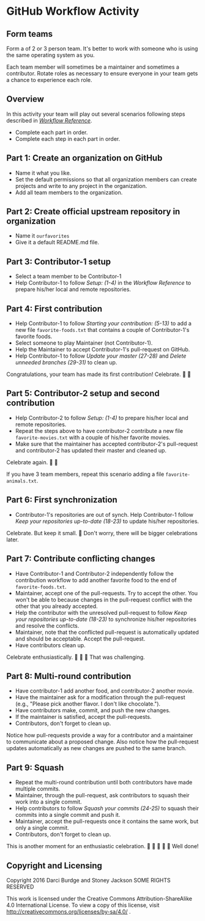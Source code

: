 # GitHub Workflow Activity

## Form teams

Form a of 2 or 3 person team. It's better to work with someone who is using the same operating system as you.

Each team member will sometimes be a maintainer and sometimes a contributor. Rotate roles as necessary to ensure everyone in your team gets a chance to experience each role.


## Overview

In this activity your team will play out several scenarios following steps
described in [_Workflow Reference_](reference.md).

- Complete each part in order.
- Complete each step in each part in order.

## Part 1: Create an organization on GitHub

- Name it what you like.
- Set the default permissions so that all organization members can create projects and write to any project in the organization.
- Add all team members to the organization.


## Part 2: Create official upstream repository in organization

- Name it `ourfavorites`
- Give it a default README.md file.


## Part 3: Contributor-1 setup

- Select a team member to be Contributor-1
- Help Contributor-1 to follow _Setup: (1-4)_ in the _Workflow Reference_ to prepare his/her local and remote repositories.


## Part 4: First contribution

- Help Contributor-1 to follow _Starting your contribution: (5-13)_ to add a
  new file `favorite-foods.txt` that contains a couple of Contributor-1's
  favorite foods.
- Select someone to play Maintainer (not Contributor-1).
- Help the Maintainer to accept Contributor-1's pull-request on GitHub.
- Help Contributor-1 to follow _Update your master (27-28)_ and
  _Delete unneeded branches (29-31)_ to clean up.

Congratulations, your team has made its first contribution! Celebrate. :clap: :clap:


## Part 5: Contributor-2 setup and second contribution

- Help Contributor-2 to follow _Setup: (1-4)_ to prepare his/her local and remote repositories.
- Repeat the steps above to have contributor-2 contribute a new file
  `favorite-movies.txt` with a couple of his/her favorite movies.
- Make sure that the maintainer has accepted contributor-2's pull-request and contributor-2 has updated their master and cleaned up.

Celebrate again. :clap: :clap:

If you have 3 team members, repeat this scenario adding a file `favorite-animals.txt`.

## Part 6: First synchronization

- Contributor-1's repositories are out of synch. Help Contributor-1 follow
  _Keep your repositories up-to-date (18-23)_ to update his/her repositories.

Celebrate. But keep it small. :clap: Don't worry, there will be bigger celebrations later.


## Part 7: Contribute conflicting changes

- Have Contributor-1 and Contributor-2 independently follow the contribution
  workflow to add another favorite food to the end of `favorite-foods.txt`.
- Maintainer, accept one of the pull-requests. Try to accept the other. You
  won't be able to because changes in the pull-request conflict with the other
  that you already accepted.
- Help the contributor with the unresolved pull-request to follow
  _Keep your repositories up-to-date (18-23)_ to synchronize his/her
  repositories and resolve the conflicts.
- Maintainer, note that the conflicted pull-request is automatically updated and
  should be acceptable. Accept the pull-request.
- Have contributors clean up.

Celebrate enthusiastically. :clap: :clap: :clap: That was challenging.


## Part 8: Multi-round contribution

- Have contributor-1 add another food, and contributor-2 another movie.
- Have the maintainer ask for a modification through the pull-request
  (e.g., "Please pick another flavor. I don't like chocolate.").
- Have contributors make, commit, and push the new changes.
- If the maintainer is satisfied, accept the pull-requests.
- Contributors, don't forget to clean up.

Notice how pull-requests provide a way for a contributor and a maintainer to
communicate about a proposed change. Also notice how the pull-request updates
automatically as new changes are pushed to the same branch.


## Part 9: Squash

- Repeat the multi-round contribution until both contributors have made multiple
  commits.
- Maintainer, through the pull-request, ask contributors to squash their work
  into a single commit.
- Help contributors to follow _Squash your commits (24-25)_ to squash their
  commits into a single commit and push it.
- Maintainer, accept the pull-requests once it contains the same work, but only
  a single commit.
- Contributors, don't forget to clean up.

This is another moment for an enthusiastic celebration. :clap: :clap: :clap: :clap: :clap: Well done!  


## Copyright and Licensing

Copyright 2016 Darci Burdge and Stoney Jackson SOME RIGHTS RESERVED

This work is licensed under the Creative Commons Attribution-ShareAlike 4.0 International License. To view a copy of this license, visit http://creativecommons.org/licenses/by-sa/4.0/ .
